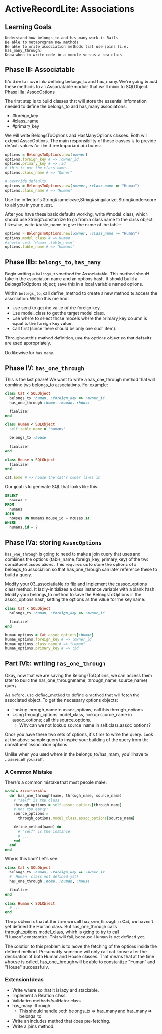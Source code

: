 # ActiveRecordLite: Associations
## Learning Goals

    Understand how belongs_to and has_many work in Rails
    Be able to metaprogram new methods
    Be able to write association methods that use joins (i.e. has_many_through)
    Know when to write code in a module versus a new class

## Phase III: Associatable

It's time to move into defining belongs_to and has_many. We're going to add these methods to an Associatable module that we'll mixin to SQLObject.
Phase IIIa: AssocOptions

The first step is to build classes that will store the essential information needed to define the belongs_to and has_many associations:

  - #foreign_key
  - #class_name
  - #primary_key

We will write BelongsToOptions and HasManyOptions classes. Both will extend AssocOptions. The main responsibility of these classes is to provide default values for the three important attributes:
```ruby
options = BelongsToOptions.new(:owner)
options.foreign_key # => :owner_id
options.primary_key # => :id
# this is not the class name...
options.class_name # => "Owner"

# override defaults
options = BelongsToOptions.new(:owner, :class_name => "Human")
options.class_name # => "Human"
```

Use the inflector's String#camelcase,String#singularize, String#underscore to aid you in your quest.

After you have these basic defaults working, write #model_class, which should use String#constantize to go from a class name to the class object. Likewise, write #table_name to give the name of the table:
```ruby
options = BelongsToOptions.new(:owner, :class_name => "Human")
options.model_class # => Human
#should call `Human::table_name`
options.table_name # => "humans"
```
## Phase IIIb: `belongs_to`, `has_many`

Begin writing a `belongs_to` method for Associatable. This method should take in the association name and an options hash. It should build a BelongsToOptions object; save this in a local variable named options.

Within `belongs_to`, call define_method to create a new method to access the association. Within this method:

  - Use send to get the value of the foreign key.
  - Use model_class to get the target model class.
  - Use where to select those models where the primary_key column is equal to the foreign key value.
  - Call first (since there should be only one such item).

Throughout this method definition, use the options object so that defaults are used appropriately.

Do likewise for `has_many`.
## Phase IV: `has_one_through`

This is the last phase! We want to write a has_one_through method that will combine two belongs_to associations. For example:
```ruby
class Cat < SQLObject
  belongs_to :human, :foreign_key => :owner_id
  has_one_through :home, :human, :house

  finalize!
end

class Human < SQLObject
  self.table_name = "humans"

  belongs_to :house

  finalize!
end

class House < SQLObject
  finalize!
end

cat.home # => house the cat's owner lives in
```

Our goal is to generate SQL that looks like this:
```sql
SELECT
  houses.*
FROM
  humans
JOIN
  houses ON humans.house_id = houses.id
WHERE
  humans.id = ?
```

## Phase IVa: storing `AssocOptions`

`has_one_through` is going to need to make a join query that uses and combines the options (table_name, foreign_key, primary_key) of the two constituent associations. This requires us to store the options of a belongs_to association so that has_one_through can later reference these to build a query.

Modify your 03_associatiable.rb file and implement the ::assoc_options class method. It lazily-initializes a class instance variable with a blank hash. Modify your belongs_to method to save the BelongsToOptions in the assoc_options hash, setting the options as the value for the key name:
```ruby
class Cat < SQLObject
  belongs_to :human, :foreign_key => :owner_id

  finalize!
end

human_options = Cat.assoc_options[:human]
human_options.foreign_key # => :owner_id
human_options.class_name # => "Human"
human_options.primary_key # => :id
```
## Part IVb: writing `has_one_through`

Okay, now that we are saving the BelongsToOptions, we can access them later to build the has_one_through(name, through_name, source_name) query.

As before, use define_method to define a method that will fetch the associated object. To get the necessary options objects:

  - Lookup through_name in assoc_options; call this through_options.
  - Using through_options.model_class, lookup source_name in assoc_options; call this source_options.
    - Why can we not lookup source_name in self.class.assoc_options?

Once you have these two sets of options, it's time to write the query. Look at the above sample query to inspire your building of the query from the constituent association options.

Unlike when you used where in the belongs_to/has_many, you'll have to ::parse_all yourself.
### A Common Mistake

There's a common mistake that most people make:
```ruby
module Associatable
  def has_one_through(name, through_name, source_name)
    # "self" is the class
    through_options = self.assoc_options[through_name]
    # no! too early!
    source_options =
      through_options.model_class.assoc_options[source_name]

    define_method(name) do
      # "self" is the instance
      # ...
    end
  end
end
```

Why is this bad? Let's see:
```ruby
class Cat < SQLObject
  belongs_to :human, :foreign_key => :owner_id
  # `Human` class not defined yet!
  has_one_through :home, :human, :house

  finalize!
end

class Human < SQLObject
  # ...
end
```
The problem is that at the time we call has_one_through in Cat, we haven't yet defined the Human class. But has_one_through calls through_options.model_class, which is going to try to call "Human".constantize. This will fail, because Human is not defined yet.

The solution to this problem is to move the fetching of the options inside the defined method. Presumably someone will only call cat.house after the declaration of both Human and House classes. That means that at the time #house is called, has_one_through will be able to constantize "Human" and "House" successfully.
### Extension Ideas

  - Write where so that it is lazy and stackable. 
  - Implement a Relation class.
  - Validation methods/validator class.
  - has_many :through
    - This should handle both belongs_to => has_many and has_many => belongs_to.
  - Write an includes method that does pre-fetching.
  - Write a joins method.
